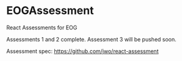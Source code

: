 # EOGAssessment
React Assessments for EOG

Assessments 1 and 2 complete. Assessment 3 will be pushed soon.

Assessment spec:
https://github.com/jwo/react-assessment
